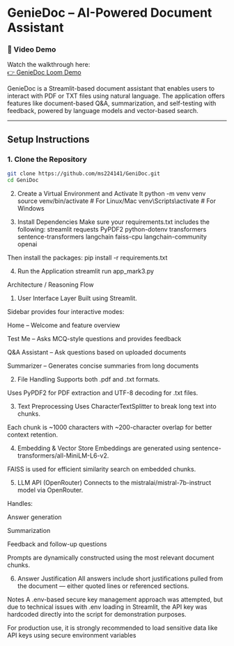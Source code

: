# GenieDoc – AI-Powered Document Assistant
### 🔗 Video Demo

Watch the walkthrough here:  
[👉 GenieDoc Loom Demo](https://www.loom.com/share/0a26bccb2c3740ffae4bda01cc75eea9?sid=a9d6eb66-ca5d-4af6-833f-22524d3ea8fd)

GenieDoc is a Streamlit-based document assistant that enables users to interact with PDF or TXT files using natural language. The application offers features like document-based Q&A, summarization, and self-testing with feedback, powered by language models and vector-based search.

---

## Setup Instructions

### 1. Clone the Repository
```bash
git clone https://github.com/ms224141/GeniDoc.git
cd GeniDoc
```

2. Create a Virtual Environment and Activate It
python -m venv venv
source venv/bin/activate         # For Linux/Mac
venv\Scripts\activate            # For Windows


3. Install Dependencies
Make sure your requirements.txt includes the following:
streamlit
requests
PyPDF2
python-dotenv
transformers
sentence-transformers
langchain
faiss-cpu
langchain-community
openai

Then install the packages:
pip install -r requirements.txt

4. Run the Application
streamlit run app_mark3.py

Architecture / Reasoning Flow
1. User Interface Layer
Built using Streamlit.

Sidebar provides four interactive modes:

Home – Welcome and feature overview

Test Me – Asks MCQ-style questions and provides feedback

Q&A Assistant – Ask questions based on uploaded documents

Summarizer – Generates concise summaries from long documents

2. File Handling
Supports both .pdf and .txt formats.

Uses PyPDF2 for PDF extraction and UTF-8 decoding for .txt files.

3. Text Preprocessing
Uses CharacterTextSplitter to break long text into chunks.

Each chunk is ~1000 characters with ~200-character overlap for better context retention.

4. Embedding & Vector Store
Embeddings are generated using sentence-transformers/all-MiniLM-L6-v2.

FAISS is used for efficient similarity search on embedded chunks.

5. LLM API (OpenRouter)
Connects to the mistralai/mistral-7b-instruct model via OpenRouter.

Handles:

Answer generation

Summarization

Feedback and follow-up questions

Prompts are dynamically constructed using the most relevant document chunks.

6. Answer Justification
All answers include short justifications pulled from the document — either quoted lines or referenced sections.

Notes
A .env-based secure key management approach was attempted, but due to technical issues with .env loading in Streamlit, the API key was hardcoded directly into the script for demonstration purposes.

For production use, it is strongly recommended to load sensitive data like API keys using secure environment variables











